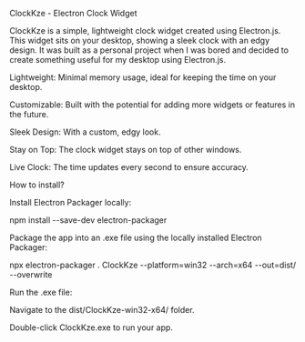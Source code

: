ClockKze - Electron Clock Widget


ClockKze is a simple, lightweight clock widget created using Electron.js. This widget sits on your desktop, showing a sleek clock with an edgy design. It was built as a personal project when I was bored and decided to create something useful for my desktop using Electron.js.

Lightweight: Minimal memory usage, ideal for keeping the time on your desktop.

Customizable: Built with the potential for adding more widgets or features in the future.

Sleek Design: With a custom, edgy look.

Stay on Top: The clock widget stays on top of other windows.

Live Clock: The time updates every second to ensure accuracy.

How to install?

Install Electron Packager locally:

npm install --save-dev electron-packager

Package the app into an .exe file using the locally installed Electron Packager:

npx electron-packager . ClockKze --platform=win32 --arch=x64 --out=dist/ --overwrite

Run the .exe file:

Navigate to the dist/ClockKze-win32-x64/ folder.

Double-click ClockKze.exe to run your app.
